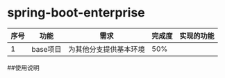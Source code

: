 # spring-boot-enterprise

|序号|功能|需求|完成度|实现的功能|
|---|---|---|---|---|
|1|base项目|为其他分支提供基本环境|50%||



##使用说明

